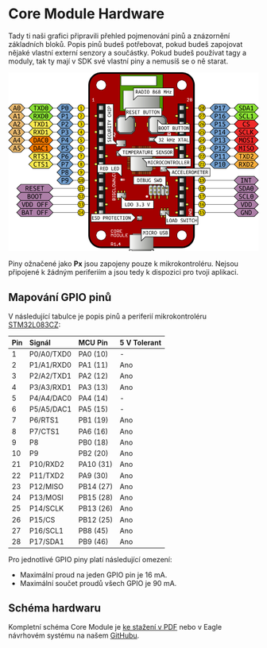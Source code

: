 

# Core Module Hardware


Tady ti naši grafici připravili přehled pojmenování pinů a znázornění základních bloků.
Popis pinů budeš potřebovat, pokud budeš zapojovat nějaké vlastní externí senzory a součástky.
Pokud budeš používat tagy a moduly, tak ty mají v SDK své vlastní piny a nemusíš se o ně starat.


![](images/core-module/core-module.png)

Piny ožnačené jako **Px** jsou zapojeny pouze k mikrokontroléru.
Nejsou připojené k žádným periferiím a jsou tedy k dispozici pro tvoji aplikaci.


## Mapování GPIO pinů


V následující tabulce je popis pinů a periferií mikrokontroléru  [STM32L083CZ](http://www.st.com/en/microcontrollers/stm32l083cz.html):


| Pin | Signál     | MCU Pin      | 5 V Tolerant  |
| --- | :--------- | :----------- | :----------- |
|   1 | P0/A0/TXD0 | PA0  (10)    | -            |
|   2 | P1/A1/RXD0 | PA1  (11)    | Ano          |
|   3 | P2/A2/TXD1 | PA2  (12)    | Ano          |
|   4 | P3/A3/RXD1 | PA3  (13)    | Ano          |
|   5 | P4/A4/DAC0 | PA4  (14)    | -            |
|   6 | P5/A5/DAC1 | PA5  (15)    | -            |
|   7 | P6/RTS1    | PB1  (19)    | Ano          |
|   8 | P7/CTS1    | PA6  (16)    | Ano          |
|   9 | P8         | PB0  (18)    | Ano          |
|  10 | P9         | PB2  (20)    | Ano          |
|  21 | P10/RXD2   | PA10 (31)    | Ano          |
|  22 | P11/TXD2   | PA9  (30)    | Ano          |
|  23 | P12/MISO   | PB14 (27)    | Ano          |
|  24 | P13/MOSI   | PB15 (28)    | Ano          |
|  25 | P14/SCLK   | PB13 (26)    | Ano          |
|  26 | P15/CS     | PB12 (25)    | Ano          |
|  27 | P16/SCL1   | PB8  (45)    | Ano          |
|  28 | P17/SDA1   | PB9  (46)    | Ano          |


Pro jednotlivé GPIO piny platí následující omezení:

* Maximální proud na jeden GPIO pin je 16 mA.
* Maximální součet proudů všech GPIO je 90 mA.


## Schéma hardwaru


Kompletní schéma Core Module je [ke stažení v PDF](https://github.com/bigclownlabs/bc-hardware/raw/master/out/bc-module-core/bc-module-core-rev-1-3-sch.pdf) nebo v Eagle návrhovém systému na našem [GitHubu](https://github.com/bigclownlabs/).
